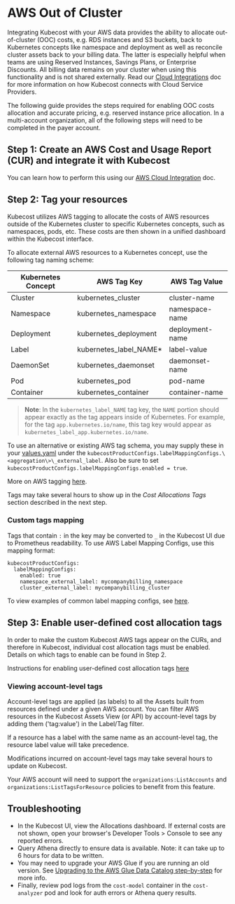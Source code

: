 AWS Out of Cluster 
==================

Integrating Kubecost with your AWS data provides the ability to allocate out-of-cluster (OOC) costs, e.g. RDS instances and S3 buckets, back to Kubernetes concepts like namespace and deployment as well as reconcile cluster assets back to your billing data. The latter is especially helpful when teams are using Reserved Instances, Savings Plans, or Enterprise Discounts. All billing data remains on your cluster when using this functionality and is not shared externally. Read our [Cloud Integrations](/install-and-configure/install/cloud-integration/README.md) doc for more information on how Kubecost connects with Cloud Service Providers.

The following guide provides the steps required for enabling OOC costs allocation and accurate pricing, e.g. reserved instance price allocation. In a multi-account organization, all of the following steps will need to be completed in the payer account.

## Step 1: Create an AWS Cost and Usage Report (CUR) and integrate it with Kubecost

You can learn how to perform this using our [AWS Cloud Integration](/install-and-configure/install/cloud-integration/aws-cloud-integrations/aws-cloud-integrations.md) doc.

## Step 2: Tag your resources
Kubecost utilizes AWS tagging to allocate the costs of AWS resources outside of the Kubernetes cluster to specific Kubernetes concepts, such as namespaces, pods, etc. These costs are then shown in a unified dashboard within the Kubecost interface.

To allocate external AWS resources to a Kubernetes concept, use the following tag naming scheme:

| Kubernetes Concept| AWS Tag Key | AWS Tag Value |
|--------------------|---------------------|---------------|
| Cluster | kubernetes_cluster	| cluster-name	|
| Namespace | kubernetes_namespace	| namespace-name |
| Deployment | kubernetes_deployment	| deployment-name |
| Label | kubernetes\_label\_NAME* | label-value    |
| DaemonSet | kubernetes_daemonset	| daemonset-name |
| Pod | kubernetes_pod	    | pod-name     |
| Container | kubernetes_container	| container-name |

> **Note**: In the `kubernetes_label_NAME` tag key, the `NAME` portion should appear exactly as the tag appears inside of Kubernetes. For example, for the tag `app.kubernetes.io/name`, this tag key would appear as `kubernetes_label_app.kubernetes.io/name`.

To use an alternative or existing AWS tag schema, you may supply these in your [values.yaml](https://github.com/kubecost/cost-analyzer-helm-chart/blob/v1.73.0/cost-analyzer/values.yaml#L589) under the `kubecostProductConfigs.labelMappingConfigs.\<aggregation\>\_external_label`. Also be sure to set `kubecostProductConfigs.labelMappingConfigs.enabled = true`.

More on AWS tagging [here](https://docs.aws.amazon.com/AWSEC2/latest/UserGuide/Using_Tags.html).

Tags may take several hours to show up in the *Cost Allocations Tags* section described in the next step.

### Custom tags mapping

Tags that contain `:` in the key may be converted to `_` in the Kubecost UI due to Prometheus readability. To use AWS Label Mapping Configs, use this mapping format:

```
kubecostProductConfigs:
  labelMappingConfigs:
    enabled: true
    namespace_external_label: mycompanybilling_namespace
    cluster_external_label: mycompanybilling_cluster
 ```
 
 To view examples of common label mapping configs, see [here](https://github.com/kubecost/cost-analyzer-helm-chart/blob/ef50e9b959e5b91890333b047830d604ec37d112/cost-analyzer/values.yaml#L947-L966).

## Step 3: Enable user-defined cost allocation tags

In order to make the custom Kubecost AWS tags appear on the CURs, and therefore in Kubecost, individual cost allocation tags must be enabled. Details on which tags to enable can be found in Step 2.

Instructions for enabling user-defined cost allocation tags [here](https://docs.aws.amazon.com/awsaccountbilling/latest/aboutv2/activating-tags.html)

### Viewing account-level tags

Account-level tags are applied (as labels) to all the Assets built from resources defined under a given AWS account. You can filter AWS resources in the Kubecost Assets View (or API) by account-level tags by adding them ('tag:value') in the Label/Tag filter.

If a resource has a label with the same name as an account-level tag, the resource label value will take precedence.

Modifications incurred on account-level tags may take several hours to update on Kubecost.

Your AWS account will need to support the `organizations:ListAccounts` and `organizations:ListTagsForResource` policies to benefit from this feature.

## Troubleshooting

* In the Kubecost UI, view the Allocations dashboard. If external costs are not shown, open your browser's Developer Tools > Console to see any reported errors.
* Query Athena directly to ensure data is available. Note: it can take up to 6 hours for data to be written. 
* You may need to upgrade your AWS Glue if you are running an old version. See [Upgrading to the AWS Glue Data Catalog step-by-step](https://docs.aws.amazon.com/athena/latest/ug/glue-upgrade.html) for more info.
* Finally, review pod logs from the `cost-model` container in the `cost-analyzer` pod and look for auth errors or Athena query results. 
